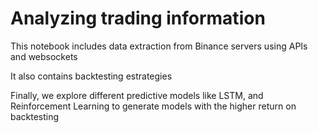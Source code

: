 <h1>Analyzing trading information</h1>

<p> This notebook includes data extraction from Binance servers using APIs and websockets</p>

<p> It also contains backtesting estrategies</p>

<p> Finally, we explore different predictive models like LSTM, and Reinforcement Learning to generate models with the higher return on backtesting </p>
